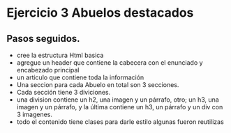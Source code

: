 # Ejercicio 3 Abuelos destacados

## Pasos seguidos.
 
- cree la estructura Html basica
- agregue un header que contiene la cabecera con el enunciado y encabezado principal
- un articulo que contiene toda la información
- Una seccion para cada Abuelo en total son 3 secciones.
- Cada sección tiene 3 diviciones.
- una division contiene un h2, una imagen y un párrafo, otro; un h3, una imagen y un párrafo, y la última contiene un h3, un párrafo y un div con 3 imagenes.
- todo el contenido tiene clases para darle estilo algunas fueron reutilizas
